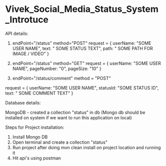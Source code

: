 # Vivek_Social_Media_Status_System_Introtuce

API details:

1. endPoint="/status" method="POST"
  request = {
    userName: "SOME USER NAME",
    text: " SOME STATUS TEXT",
    path: " SOME PATH FOR IMAGE / VIDEO"
  }
  
  2. endPoint="/status" method="GET"
  request = {
    userName: "SOME USER NAME",
    pageNumber: "0",
    pageSize: "10"
  }
  
  3. endPoint="/status/comment" method = "POST"
  
  request = {
    userName: "SOME USER NAME",
    statusId: "SOME STATUS ID",
    text: " SOME COMMENT TEXT"
  }
  
  Database details: 
  
  MongoDB - created a collection "status" in db
  (Mongo db should be installed on system if we want to run this application on local)
  
  Steps for Project installation:
  
  1. Install Mongo DB
  2. Open terminal and create a collection "status"
  3. Run project after doing mvn clean install on project location and running it
  4. Hit api's using postman

